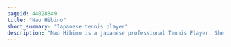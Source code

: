 ```yaml
---
pageid: 44028849
title: "Nao Hibino"
short_summary: "Japanese tennis player"
description: "Nao Hibino is a japanese professional Tennis Player. She has been ranked as high as No. 56 in singles and No. 43 in Doubles by the Women's Tennis Association. Hibino has won three Singles and three Doubles Titles on the Wta Tour. She has won eight Doubles Tournaments and ten Singles Tournaments on the itf Women's World Tennis Tour."
---
```

